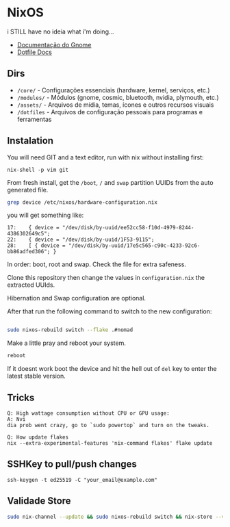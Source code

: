 # NixOS

i STILL have no ideia what i'm doing...

- [Documentação do Gnome](./modules/gnome/README.md)
- [Dotfile Docs](./dotfiles/README.md)

## Dirs
- `/core/` - Configurações essenciais (hardware, kernel, serviços, etc.)
- `/modules/` - Módulos (gnome, cosmic, bluetooth, nvidia, plymouth, etc.)
- `/assets/` - Arquivos de mídia, temas, ícones e outros recursos visuais
- `/dotfiles` - Arquivos de configuração pessoais para programas e ferramentas

## Instalation

You will need GIT and a text editor, run with nix without installing first:
```
nix-shell -p vim git
```

From fresh install, get the `/boot`, `/` and `swap` partition UUIDs from the auto generated file.

```sh
grep device /etc/nixos/hardware-configuration.nix
```

you will get something like:

```
17:    { device = "/dev/disk/by-uuid/ee52cc58-f10d-4979-8244-4386302649c5";
22:    { device = "/dev/disk/by-uuid/1F53-9115";
28:    [ { device = "/dev/disk/by-uuid/17e5c565-c90c-4233-92c6-bb86adfed306"; }
```

In order: boot, root and swap. Check the file for extra safeness.

Clone this repository then change the values in `configuration.nix` the extracted UUIds.

Hibernation and Swap configuration are optional.

After that run the following command to switch to the new configuration:

```sh

sudo nixos-rebuild switch --flake .#nomad
```

Make a little pray and reboot your system.

```sh
reboot
```

If it doesnt work boot the device and hit the hell out of `del` key to enter the latest stable version.

## Tricks
```
Q: High wattage consumption without CPU or GPU usage:
A: Nvi
dia prob went crazy, go to `sudo powertop` and turn on the tweaks.
```

```
Q: How update flakes
nix --extra-experimental-features 'nix-command flakes' flake update
```

## SSHKey to pull/push changes

```
ssh-keygen -t ed25519 -C "your_email@example.com"
```
## Validade Store

```sh
sudo nix-channel --update && sudo nixos-rebuild switch && nix-store --verify --check-contents $(nix-store -qR $(which warp-taskbar))
```